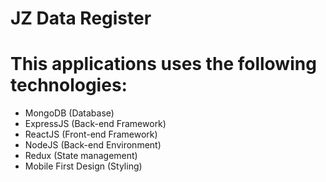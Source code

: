 # JZ Data Register

# This applications uses the following technologies:

- MongoDB (Database)
- ExpressJS (Back-end Framework)
- ReactJS (Front-end Framework)
- NodeJS (Back-end Environment)
- Redux (State management)
- Mobile First Design (Styling)
